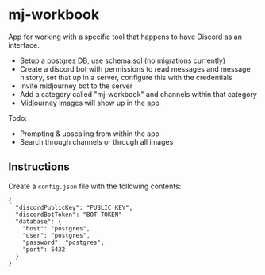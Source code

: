 # mj-workbook

App for working with a specific tool that happens to have Discord as an interface.

- Setup a postgres DB, use schema.sql (no migrations currently)
- Create a discord bot with permissions to read messages and message history, set that up in a server, configure this with the credentials
- Invite midjourney bot to the server
- Add a category called "mj-workbook" and channels within that category
- Midjourney images will show up in the app

Todo:

- Prompting & upscaling from within the app
- Search through channels or through all images

## Instructions

Create a `config.json` file with the following contents:

```
{
  "discordPublicKey": "PUBLIC KEY",
  "discordBotToken": "BOT TOKEN"
  "database": {
    "host": "postgres",
    "user": "postgres",
    "password": "postgres",
    "port": 5432
  }
}
```
